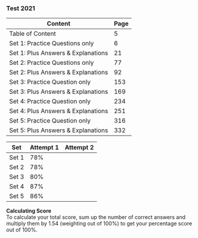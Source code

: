 ### Test 2021
Content                            | Page
-----------------------------------|-------
Table of Content                   | 5
Set 1: Practice Questions only     | 6
Set 1: Plus Answers & Explanations | 21
Set 2: Practice Questions only     | 77
Set 2: Plus Answers & Explanations | 92
Set 3: Practice Question only      | 153
Set 3: Plus Answers & Explanations | 169
Set 4: Practice Question only      | 234
Set 4: Plus Answers & Explanations | 251
Set 5: Practice Question only      | 316
Set 5: Plus Answers & Explanations | 332

Set   | Attempt 1 | Attempt 2  
------|-----------|-----------
Set 1 |    78%    |
Set 2 |    78%    |
Set 3 |    80%    |
Set 4 |    87%    |
Set 5 |    86%    |

__Calculating Score__  
To calculate your total score, sum up the number of correct answers and multiply them by 1.54 (weighting out of 100%) to get your percentage score out of 100%.
